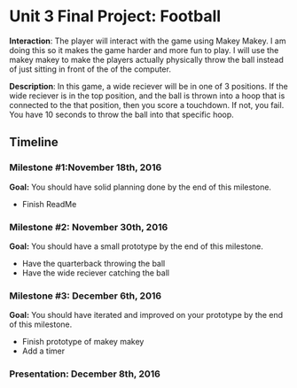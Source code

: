 <h1>Unit 3 Final Project: Football</h1>

<strong>Interaction</strong>: 
The player will interact with the game using Makey Makey. I am doing this so it makes the game harder and more fun to play. I will use the makey makey to make the players actually physically throw the ball instead of just sitting in front of the of the computer. 


<strong>Description</strong>: 
In this game, a wide reciever will be in one of 3 positions. If the wide reciever is in the top position, and the ball is thrown into a hoop that is connected to the that position, then you score a touchdown. If not, you fail. You have 10 seconds to throw the ball into that specific hoop. 

<h2>Timeline</h2>

<div>
  <h3>Milestone #1:November 18th, 2016 </h3>
  <strong>Goal:</strong> You should have solid planning done by the end of this milestone.
  <ul>
    <li>Finish ReadMe</li>
  </ul>
</div>

<p>
  <h3>Milestone #2: November 30th, 2016 </h3>
  <strong>Goal:</strong> You should have a small prototype by the end of this milestone.
  <ul>
    <li>Have the quarterback throwing the ball</li>
    <li>Have the wide reciever catching the ball</li>
  </ul>
</p>

<div>
  <h3>Milestone #3: December 6th, 2016</h3>
  <strong>Goal:</strong> You should have iterated and improved on your prototype by the end of this milestone.
  <ul>
    <li>Finish prototype of makey makey</li>
    <li>Add a timer</li>
    
  </ul>
</div>

<div>
  <h3><strong>Presentation:</strong> December 8th, 2016 </h3>
</div>
